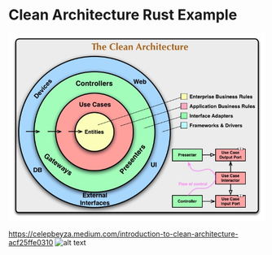 # Clean Architecture Rust Example

![alt text](/img/clean-architecture.png)

https://celepbeyza.medium.com/introduction-to-clean-architecture-acf25ffe0310
![alt text](image.png)
